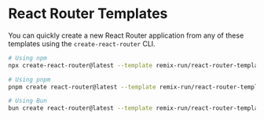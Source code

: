 # React Router Templates

You can quickly create a new React Router application from any of these templates using the `create-react-router` CLI.

```bash
# Using npm
npx create-react-router@latest --template remix-run/react-router-templates/<template-name>

# Using pnpm
pnpm create react-router@latest --template remix-run/react-router-templates/<template-name>

# Using Bun
bun create react-router@latest --template remix-run/react-router-templates/<template-name>
```
